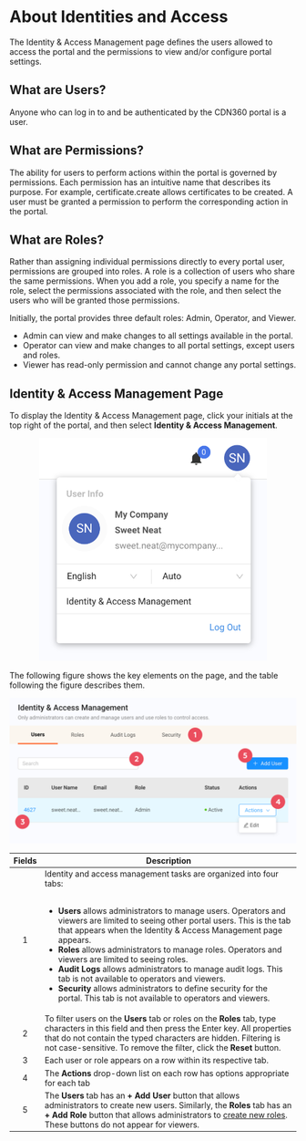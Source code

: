 # About Identities and Access

The Identity & Access Management page defines the users allowed to access the portal and the permissions to view and/or configure portal settings.


## What are Users?

Anyone who can log in to and be authenticated by the CDN360 portal is a user.


## What are Permissions?

The ability for users to perform actions within the portal is governed by permissions. Each permission has an intuitive name that describes its purpose. For example, certificate.create allows certificates to be created. A user must be granted a permission to perform the corresponding action in the portal.


## What are Roles?

Rather than assigning individual permissions directly to every portal user, permissions are grouped into roles. A role is a collection of users who share the same permissions. When you add a role, you specify a name for the role, select the permissions associated with the role, and then select the users who will be granted those permissions.

Initially, the portal provides three default roles: Admin, Operator, and Viewer.

- Admin can view and make changes to all settings available in the portal.
- Operator can view and make changes to all portal settings, except users and roles.
- Viewer has read-only permission and cannot change any portal settings.

## Identity & Access Management Page

To display the Identity & Access Management page, click your initials at the top right of the portal, and then select **Identity & Access Management**.

<p align=center><img src="/docs/resources/images/Selecting the Identity and Access Management Page.png" alt="select identity management page" width="400"></p>

The following figure shows the key elements on the page, and the table following the figure describes them.

<p align=center><img src="/docs/resources/images/Identity & Access Management Page.png" alt="select identity management page" width="900"></p>


| **Fields** | **Description** |
| :----------: | --------------- |
| 1 | Identity and access management tasks are organized into four tabs:<ul><br> <li>**Users** allows administrators to manage users. Operators and viewers are limited to seeing other portal users. This is the tab that appears when the Identity & Access Management page appears. <li>**Roles** allows administrators to manage roles. Operators and viewers are limited to seeing roles. <li>**Audit Logs** allows administrators to manage audit logs. This tab is not available to operators and viewers. <li>**Security**   allows administrators to define security for the portal. This tab is not available to operators and viewers.|
| 2 | To filter users on the **Users** tab or roles on the **Roles** tab, type characters in this field and then press the Enter key. All properties that do not contain the typed characters are hidden. Filtering is not case-sensitive. To remove the filter, click the **Reset** button.|
| 3 | Each user or role appears on a row within its respective tab.|
| 4 | The **Actions** drop-down list on each row has options appropriate for each tab|
| 5 | The **Users** tab has an **+ Add User** button that allows administrators to create new users. Similarly, the **Roles** tab has an **+ Add Role** button that allows administrators to [create new roles](<docs/portal/../../managing-roles.md>). These buttons do not appear for viewers.|

